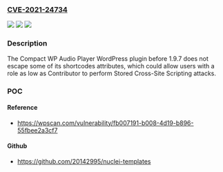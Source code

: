 ### [CVE-2021-24734](https://cve.mitre.org/cgi-bin/cvename.cgi?name=CVE-2021-24734)
![](https://img.shields.io/static/v1?label=Product&message=Compact%20WP%20Audio%20Player&color=blue)
![](https://img.shields.io/static/v1?label=Version&message=1.9.7%3C%201.9.7%20&color=brighgreen)
![](https://img.shields.io/static/v1?label=Vulnerability&message=CWE-79%20Cross-site%20Scripting%20(XSS)&color=brighgreen)

### Description

The Compact WP Audio Player WordPress plugin before 1.9.7 does not escape some of its shortcodes attributes, which could allow users with a role as low as Contributor to perform Stored Cross-Site Scripting attacks.

### POC

#### Reference
- https://wpscan.com/vulnerability/fb007191-b008-4d19-b896-55fbee2a3cf7

#### Github
- https://github.com/20142995/nuclei-templates

